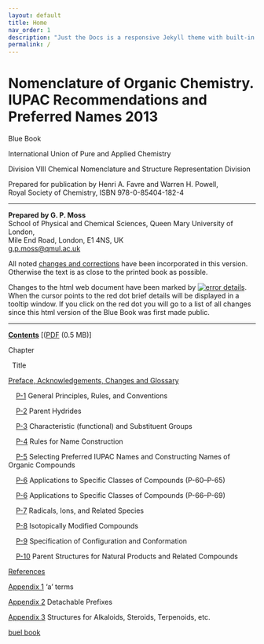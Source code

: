 ```yaml
---
layout: default
title: Home
nav_order: 1
description: "Just the Docs is a responsive Jekyll theme with built-in search that is easily customizable and hosted on GitHub Pages."
permalink: /
---
```


# Nomenclature of Organic Chemistry. IUPAC Recommendations and Preferred Names 2013

Blue Book   

International Union of Pure and Applied Chemistry

Division VIII Chemical Nomenclature and Structure Representation Division

Prepared for publication by Henri A. Favre and Warren H. Powell,  
Royal Society of Chemistry, ISBN 978-0-85404-182-4

---


**Prepared by G. P. Moss**  
School of Physical and Chemical Sciences, Queen Mary University of London,  
Mile End Road, London, E1 4NS, UK  
[g.p.moss@qmul.ac.uk](mailto:g.p.moss@qmul.ac.uk)

All noted [changes and corrections](https://iupac.qmul.ac.uk/bibliog/BBerrors.html) have been incorporated in this version. Otherwise the text is as close to the printed book as possible.

Changes to the html web document have been marked by [![error details](Blue%20Book_files/ALTER.GIF "click for list of details")](https://iupac.qmul.ac.uk/BlueBook/changes.html). When the cursor points to the red dot brief details will be displayed in a tooltip window. If you click on the red dot you will go to a list of all changes since this html version of the Blue Book was first made public.

* * *

**[Contents](https://iupac.qmul.ac.uk/BlueBook/contents.html)** \[([PDF](https://iupac.qmul.ac.uk/BlueBook/PDF/contents.pdf) (0.5 MB)\]

Chapter

  Title

[Preface, Acknowledgements, Changes and Glossary](https://iupac.qmul.ac.uk/BlueBook/P0.html)

    [P-1](1.md) General Principles, Rules, and Conventions
    
    [P-2](/1.md) Parent Hydrides

    [P-3](/1) Characteristic (functional) and Substituent Groups

    [P-4]() Rules for Name Construction

    [P-5]() Selecting Preferred IUPAC Names and Constructing Names of Organic Compounds

    [P-6]() Applications to Specific Classes of Compounds (P-60–P-65)

    [P-6]() Applications to Specific Classes of Compounds (P-66–P-69)

    [P-7]() Radicals, Ions, and Related Species

    [P-8]() Isotopically Modified Compounds

    [P-9](https://iupac.qmul.ac.uk/BlueBook/P9.html) Specification of Configuration and Conformation

    [P-10](https://iupac.qmul.ac.uk/BlueBook/P10.html) Parent Structures for Natural Products and Related Compounds

[References](https://iupac.qmul.ac.uk/BlueBook/refs.html)

[Appendix 1](https://iupac.qmul.ac.uk/BlueBook/Papp1.html) ‘a’ terms

[Appendix 2](https://iupac.qmul.ac.uk/BlueBook/Papp2.html) Detachable Prefixes

[Appendix 3](https://iupac.qmul.ac.uk/BlueBook/Papp3.html) Structures for Alkaloids, Steroids, Terpenoids, etc.


[buel book](https://iupac.qmul.ac.uk/BlueBook/)

<img data-smiles="CC(C)NC1=CC=C(NC2=CC=CC=C2)C=C1"
    data-smiles-theme='oldschool'
    data-smiles-options="{ 'width': 400, 'height': 400, 'weights': { 'sigma': 12, 'additionalPadding': 30, 'opacity': 0.75 } }"
    data-smiles-weights="1,1,1,-1,1,1,1,1,-1,1,1,1,1,1,1,1,1" />

 <div class="content" style="overflow-x: auto">
	<svg data-smiles="C=CCBr.[Na+].[I-]>CC(=O)C>C=CCI.[Na+].[Br-]  __{'textBelowArrow': '90%'}__"
	data-smiles-reactant-weights="1,-1,1,1;-0.5;0" data-smiles-product-weights="1,1,1,-1;0.5;0"
	data-smiles-reaction-options="{ 'weights': { 'normalize': true } }"
	data-smiles-theme='oldschool'
	data-smiles-options="{ 'weights': { 'opacity': 0.5 }}" />
</div>

<script type="text/javascript" src="https://unpkg.com/smiles-drawer@2.1.1/dist/smiles-drawer.min.js"></script>
<script>
	SmiDrawer.apply();
</script>


